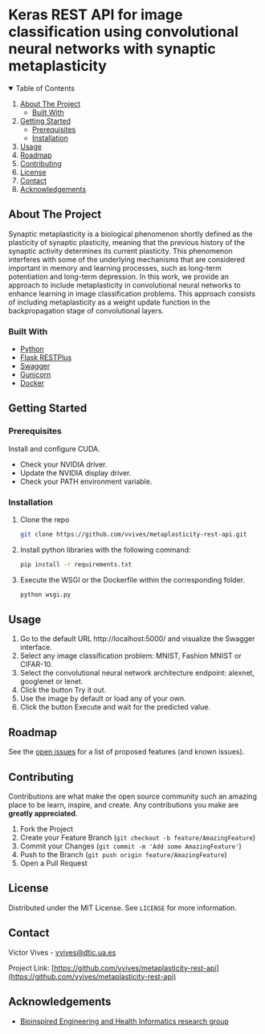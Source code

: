 # Keras REST API for image classification using convolutional neural networks with synaptic metaplasticity

<!-- TABLE OF CONTENTS -->
<details open="open">
  <summary>Table of Contents</summary>
  <ol>
    <li>
      <a href="#about-the-project">About The Project</a>
      <ul>
        <li><a href="#built-with">Built With</a></li>
      </ul>
    </li>
    <li>
      <a href="#getting-started">Getting Started</a>
      <ul>
        <li><a href="#prerequisites">Prerequisites</a></li>
        <li><a href="#installation">Installation</a></li>
      </ul>
    </li>
    <li><a href="#usage">Usage</a></li>
    <li><a href="#roadmap">Roadmap</a></li>
    <li><a href="#contributing">Contributing</a></li>
    <li><a href="#license">License</a></li>
    <li><a href="#contact">Contact</a></li>
    <li><a href="#acknowledgements">Acknowledgements</a></li>
  </ol>
</details>


<!-- ABOUT THE PROJECT -->
## About The Project

Synaptic metaplasticity is a biological phenomenon shortly defined as the plasticity
of synaptic plasticity, meaning that the previous history of the synaptic activity
determines its current plasticity. This phenomenon interferes with some of
the underlying mechanisms that are considered important in memory and learning
processes, such as long-term potentiation and long-term depression. In this
work, we provide an approach to include metaplasticity in convolutional neural
networks to enhance learning in image classification problems. This approach
consists of including metaplasticity as a weight update function in the backpropagation
stage of convolutional layers.

### Built With

* [Python](https://www.python.org/)
* [Flask RESTPlus](https://flask-restplus.readthedocs.io/en/stable/)
* [Swagger](https://swagger.io/)
* [Gunicorn](https://gunicorn.org/)
* [Docker](https://www.docker.com/)

<!-- GETTING STARTED -->
## Getting Started

### Prerequisites

Install and configure CUDA.
* Check your NVIDIA driver.
* Update the NVIDIA display driver.
* Check your PATH environment variable.



### Installation

1. Clone the repo

   ```sh
   git clone https://github.com/vvives/metaplasticity-rest-api.git
   ```
2. Install python libraries with the following command:

    ```sh
    pip install -r requirements.txt
    ```
3. Execute the WSGI or the Dockerfile within the corresponding folder.

    ```sh
    python wsgi.py
    ```

<!-- USAGE EXAMPLES -->
## Usage

1. Go to the default URL http://localhost:5000/ and visualize the Swagger interface.
2. Select any image classification problem: MNIST, Fashion MNIST or CIFAR-10.
3. Select the convolutional neural network architecture endpoint: alexnet, googlenet or lenet.
4. Click the button Try it out.
5. Use the image by default or load any of your own.
6. Click the button Execute and wait for the predicted value.

<!-- ROADMAP -->
## Roadmap

See the [open issues](https://github.com/othneildrew/Best-README-Template/issues) for a list of proposed features (and known issues).


<!-- CONTRIBUTING -->
## Contributing

Contributions are what make the open source community such an amazing place to be learn, inspire, and create. Any contributions you make are **greatly appreciated**.

1. Fork the Project
2. Create your Feature Branch (`git checkout -b feature/AmazingFeature`)
3. Commit your Changes (`git commit -m 'Add some AmazingFeature'`)
4. Push to the Branch (`git push origin feature/AmazingFeature`)
5. Open a Pull Request

<!-- LICENSE -->
## License

Distributed under the MIT License. See `LICENSE` for more information.


<!-- CONTACT -->
## Contact

Víctor Vives - vvives@dtic.ua.es

Project Link: [https://github.com/vvives/metaplasticity-rest-api](https://github.com/vvives/metaplasticity-rest-api)


<!-- ACKNOWLEDGEMENTS -->
## Acknowledgements
* [Bioinspired Engineering and Health Informatics research group](https://web.ua.es/en/ibis/ingenieria-bioinspirada-e-informatica-para-la-salud.html)
